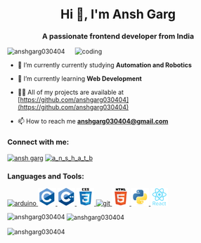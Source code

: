 <h1 align="center">Hi 👋, I'm Ansh Garg</h1>
<h3 align="center">A passionate frontend developer from India</h3>

<img src="https://user-images.githubusercontent.com/58109796/233058941-9dd6c50a-a5ea-45fd-b788-c3bb8e00bffe.gif" alt="coding" align="right" width="350px"/>

<p align="left"> <img src="https://komarev.com/ghpvc/?username=anshgarg030404&label=Profile%20views&color=0e75b6&style=flat" alt="anshgarg030404" /> </p>

- 🔭 I’m currently currently studying **Automation and Robotics**

- 🌱 I’m currently learning **Web Development**

- 👨‍💻 All of my projects are available at [https://github.com/anshgarg030404](https://github.com/anshgarg030404)

- 📫 How to reach me **anshgarg030404@gmail.com**

<h3 align="left">Connect with me:</h3>
<p align="left">
<a href="https://linkedin.com/in/ansh garg" target="blank"><img align="center" src="https://raw.githubusercontent.com/rahuldkjain/github-profile-readme-generator/master/src/images/icons/Social/linked-in-alt.svg" alt="ansh garg" height="30" width="40" /></a>
<a href="https://instagram.com/a_n_s_h_a_t_b" target="blank"><img align="center" src="https://raw.githubusercontent.com/rahuldkjain/github-profile-readme-generator/master/src/images/icons/Social/instagram.svg" alt="a_n_s_h_a_t_b" height="30" width="40" /></a>
</p>

<h3 align="left">Languages and Tools:</h3>
<p align="left"> <a href="https://www.arduino.cc/" target="_blank" rel="noreferrer"> <img src="https://cdn.worldvectorlogo.com/logos/arduino-1.svg" alt="arduino" width="40" height="40"/> </a> <a href="https://www.cprogramming.com/" target="_blank" rel="noreferrer"> <img src="https://raw.githubusercontent.com/devicons/devicon/master/icons/c/c-original.svg" alt="c" width="40" height="40"/> </a> <a href="https://www.w3schools.com/cpp/" target="_blank" rel="noreferrer"> <img src="https://raw.githubusercontent.com/devicons/devicon/master/icons/cplusplus/cplusplus-original.svg" alt="cplusplus" width="40" height="40"/> </a> <a href="https://www.w3schools.com/css/" target="_blank" rel="noreferrer"> <img src="https://raw.githubusercontent.com/devicons/devicon/master/icons/css3/css3-original-wordmark.svg" alt="css3" width="40" height="40"/> </a> <a href="https://git-scm.com/" target="_blank" rel="noreferrer"> <img src="https://www.vectorlogo.zone/logos/git-scm/git-scm-icon.svg" alt="git" width="40" height="40"/> </a> <a href="https://www.w3.org/html/" target="_blank" rel="noreferrer"> <img src="https://raw.githubusercontent.com/devicons/devicon/master/icons/html5/html5-original-wordmark.svg" alt="html5" width="40" height="40"/> </a> <a href="https://www.python.org" target="_blank" rel="noreferrer"> <img src="https://raw.githubusercontent.com/devicons/devicon/master/icons/python/python-original.svg" alt="python" width="40" height="40"/> </a> <a href="https://reactjs.org/" target="_blank" rel="noreferrer"> <img src="https://raw.githubusercontent.com/devicons/devicon/master/icons/react/react-original-wordmark.svg" alt="react" width="40" height="40"/> </a> </p>

<p><img align="left" src="https://github-readme-stats.vercel.app/api/top-langs?username=anshgarg030404&show_icons=true&locale=en&layout=compact" alt="anshgarg030404" /></p>

<p>&nbsp;<img align="center" src="https://github-readme-stats.vercel.app/api?username=anshgarg030404&show_icons=true&locale=en" alt="anshgarg030404" /></p>

<p><img align="center" src="https://github-readme-streak-stats.herokuapp.com/?user=anshgarg030404&" alt="anshgarg030404" /></p>
